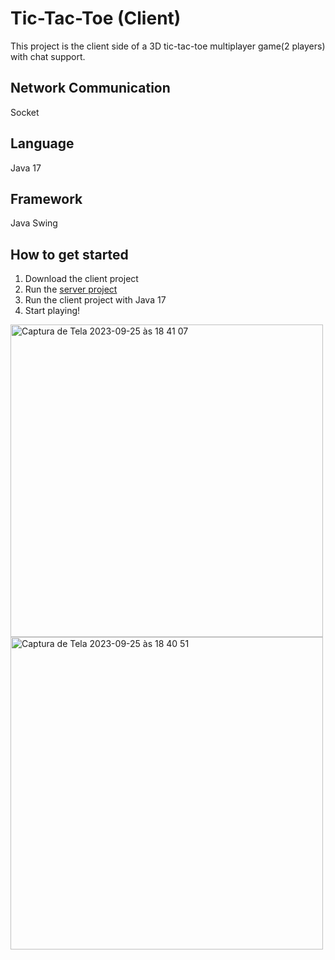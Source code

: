 # Tic-Tac-Toe (Client)
This project is the client side of a 3D tic-tac-toe multiplayer game(2 players) with chat support.

## Network Communication
Socket

## Language
Java 17

## Framework
Java Swing

## How to get started
1. Download the client project
2. Run the [server project](https://github.com/jhennyferOliveira/server-velha-socket)
3. Run the client project with Java 17
4. Start playing!


<img width="500" alt="Captura de Tela 2023-09-25 às 18 41 07" src="https://github.com/jhennyferOliveira/client-velha-socket/assets/52433246/01c84c6b-67f5-4641-befc-467188b852ae"> 
<img width="500" alt="Captura de Tela 2023-09-25 às 18 40 51" src="https://github.com/jhennyferOliveira/client-velha-socket/assets/52433246/07e969d1-05e7-4049-ad86-f0f5a0029b3c">
